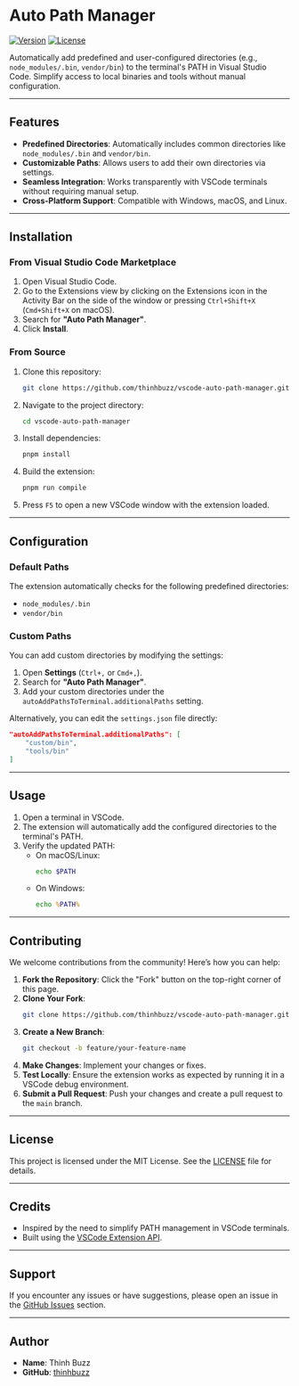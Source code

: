 # **Auto Path Manager**

[![Version](https://img.shields.io/badge/version-1.0.0-blue.svg)](https://github.com/thinhbuzz/vscode-auto-path-manager)
[![License](https://img.shields.io/badge/license-MIT-green.svg)](https://github.com/thinhbuzz/vscode-auto-path-manager/blob/main/LICENSE)

Automatically add predefined and user-configured directories (e.g., `node_modules/.bin`, `vendor/bin`) to the terminal's PATH in Visual Studio Code. Simplify access to local binaries and tools without manual configuration.

---

## **Features**
- **Predefined Directories**: Automatically includes common directories like `node_modules/.bin` and `vendor/bin`.
- **Customizable Paths**: Allows users to add their own directories via settings.
- **Seamless Integration**: Works transparently with VSCode terminals without requiring manual setup.
- **Cross-Platform Support**: Compatible with Windows, macOS, and Linux.

---

## **Installation**

### **From Visual Studio Code Marketplace**
1. Open Visual Studio Code.
2. Go to the Extensions view by clicking on the Extensions icon in the Activity Bar on the side of the window or pressing `Ctrl+Shift+X` (`Cmd+Shift+X` on macOS).
3. Search for **"Auto Path Manager"**.
4. Click **Install**.

### **From Source**
1. Clone this repository:
   ```bash
   git clone https://github.com/thinhbuzz/vscode-auto-path-manager.git
   ```
2. Navigate to the project directory:
   ```bash
   cd vscode-auto-path-manager
   ```
3. Install dependencies:
   ```bash
   pnpm install
   ```
4. Build the extension:
   ```bash
   pnpm run compile
   ```
5. Press `F5` to open a new VSCode window with the extension loaded.

---

## **Configuration**

### **Default Paths**
The extension automatically checks for the following predefined directories:
- `node_modules/.bin`
- `vendor/bin`

### **Custom Paths**
You can add custom directories by modifying the settings:
1. Open **Settings** (`Ctrl+,` or `Cmd+,`).
2. Search for **"Auto Path Manager"**.
3. Add your custom directories under the `autoAddPathsToTerminal.additionalPaths` setting.

Alternatively, you can edit the `settings.json` file directly:
```json
"autoAddPathsToTerminal.additionalPaths": [
    "custom/bin",
    "tools/bin"
]
```

---

## **Usage**
1. Open a terminal in VSCode.
2. The extension will automatically add the configured directories to the terminal's PATH.
3. Verify the updated PATH:
    - On macOS/Linux:
      ```bash
      echo $PATH
      ```
    - On Windows:
      ```cmd
      echo %PATH%
      ```

---

## **Contributing**
We welcome contributions from the community! Here’s how you can help:

1. **Fork the Repository**: Click the "Fork" button on the top-right corner of this page.
2. **Clone Your Fork**:
   ```bash
   git clone https://github.com/thinhbuzz/vscode-auto-path-manager.git
   ```
3. **Create a New Branch**:
   ```bash
   git checkout -b feature/your-feature-name
   ```
4. **Make Changes**: Implement your changes or fixes.
5. **Test Locally**: Ensure the extension works as expected by running it in a VSCode debug environment.
6. **Submit a Pull Request**: Push your changes and create a pull request to the `main` branch.

---

## **License**
This project is licensed under the MIT License. See the [LICENSE](https://github.com/thinhbuzz/vscode-auto-path-manager/blob/main/LICENSE) file for details.

---

## **Credits**
- Inspired by the need to simplify PATH management in VSCode terminals.
- Built using the [VSCode Extension API](https://code.visualstudio.com/api).

---

## **Support**
If you encounter any issues or have suggestions, please open an issue in the [GitHub Issues](https://github.com/thinhbuzz/vscode-auto-path-manager/issues) section.

---

## **Author**
- **Name**: Thinh Buzz
- **GitHub**: [thinhbuzz](https://github.com/thinhbuzz)
